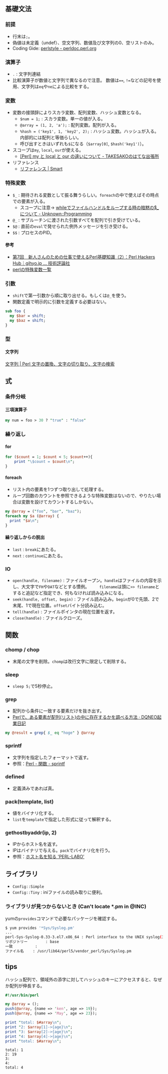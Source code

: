 基礎文法
----

### 前提

* 行末は`;`。
* 偽値は未定義（undef）、空文字列、数値及び文字列の0、空リストのみ。
* Coding Gide: [perlstyle - perldoc.perl.org](http://perldoc.perl.org/perlstyle.html)

### 演算子

* `.` : 文字列連結
* 比較演算子が数値と文字列で異なるので注意。
  数値は`==`, `!=`などの記号を使用、文字列は`eq`や`ne`による比較をする。

### 変数

* 変数の接頭辞によりスカラ変数、配列変数、ハッシュ変数となる。
  * `$num = 1;` : スカラ変数。単一の値が入る。
  * `@array = (1, 2, 'a');` : 配列変数。配列が入る。
  * `%hash = ('key1', 1, 'key2', 2);` : ハッシュ変数。ハッシュが入る。内部的には配列と等価らしい。
  * 呼び出すときはいずれも`$`になる（`$array[0]`, `$hash('key1')`）。
* スコープは`my`, `local`, `our`が使える。
  * [[Perl] my と local と our の違いについて - TAKESAKOのはてな出張所](http://d.hatena.ne.jp/TAKESAKO/20080110/1199969773)
* リファレンス
  * [リファレンス | Smart](http://rfs.jp/sb/perl/02/10.html)

### 特殊変数

* `$_` : 期待される変数として振る舞うらしい。`foreach`の中で使えばその時点での要素が入る。
  * スコープに注意→ [whileでファイルハンドルをループする時の暗黙の$_について - Unknown::Programming](http://d.hatena.ne.jp/fbis/20071225/1198554886)
* `@_` : サブルーチンに渡された引数すべてを配列で引き受けている。
* `$@` : 直前の`eval`で発せられた例外メッセージを引き受ける。
* `$$` : プロセスのPID。

#### 参考

* [第7回　新人さんのための仕事で使えるPerl基礎知識（2）：Perl Hackers Hub｜gihyo.jp … 技術評論社](http://gihyo.jp/dev/serial/01/perl-hackers-hub/000702)
* [perlの特殊変数一覧](http://www.ksknet.net/perl/perl_10.html)

### 引数

* `shift`で第一引数から順に取り出せる。もしくは`@_`を使う。
* 関数定義で明示的に引数を定義する必要はない。

```perl
sub foo {
  my $bar = shift;
  my $baz = shift;
}
```

### 型

#### 文字列

[文字列 | Perl 文字の置換、文字の切り取り、文字の検索](http://bi.biopapyrus.net/perl/syntax/strmanu.html)

## 式

### 条件分岐

#### 三項演算子

```perl
my num = foo > 30 ? "true" : "false"
```

### 繰り返し

#### for

```perl
for ($count = 1; $count < 5; $count++){
    print "\$count = $count\n";
}
```

#### foreach

* リスト内の要素を1つずつ取り出して処理する。
* ループ回数のカウントを参照できるような特殊変数はないので、やりたい場合は変数を設けてカウントするしかない。

```perl
my @array = ("foo", "bar", "baz");
foreach my $a (@array) {
  print "$a\n";
}
```

#### 繰り返しからの脱出

* `last` : `break`にあたる。
* `next` : `continue`にあたる。

### IO

* `open(handle, filename)` : ファイルオープン。`handle`はファイルの内容を示し、大文字で`FH`や`DAT`などとする慣例。
　　`filename`は頭に`>> filename`とすると追記など指定でき、何もなければ読み込みになる。
* `seek(handle, offset, begin)` : ファイル読み込み。`begin`が0で先頭、2で末尾、1で現在位置。`offset`バイト分読み込む。
* `tell(handle)` : ファイルポインタの現在位置を返す。
* `close(handle)` : ファイルクローズ。

関数
----

### chomp / chop

* 末尾の文字を削除。`chomp`は改行文字に限定して削除する。

### sleep

* `sleep 5;`で5秒停止。

### grep

* 配列から条件に一致する要素だけを抜き出す。
* [Perlで、ある要素が配列(リスト)の中に存在するかを調べる方法 · DQNEO起業日記](http://dqn.sakusakutto.jp/2011/08/perl_10.html)

```perl
my @result = grep{ $_ eq "hoge" } @array
```

### sprintf

* 文字列を指定したフォーマットで返す。
* 参照：[Perl - 関数 - sprintf](http://www.loose-info.com/main/memolist/perl/fnc_sprintf.html)

### defined

* 定義済みであれば真。

### pack(template, list)

* 値をバイナリ化する。
* `list`を`template`で指定した形式に従って解釈する。

### gethostbyaddr(ip, 2)

* IPからホスト名を返す。
* IPはバイナリで与える。`pack`でバイナリ化を行う。
* 参照：[ホスト名を知る 'PERL-LABO'](http://www.perl-labo.org/analyse/host/)

ライブラリ
----

* `Config::Simple`
* `Config::Tiny` : iniファイルの読み取りに便利。

### ライブラリが見つからないとき (Can't locate *.pm in @INC)

yumの`provides`コマンドで必要なパッケージを確認する。

```bash
$ yum provides '*Sys/Syslog.pm'
...
perl-Sys-Syslog-0.33-3.el7.x86_64 : Perl interface to the UNIX syslog(3) calls
リポジトリー        : base
一致          :
ファイル名    : /usr/lib64/perl5/vendor_perl/Sys/Syslog.pm
```

tips
----

ハッシュ配列で、領域外の添字に対してハッシュのキーにアクセスすると、なぜか配列が伸長する。

```perl
#!/usr/bin/perl

my @array = ();
push(@array, {name => 'ken', age => 19});
push(@array, {name => 'May', age => 23});

print "total: $#array\n";
print "2: $array[1]->{age}\n";
print "3: $array[2]->{age}\n";
print "4: $array[4]->{age}\n";
print "total: $#array\n";
```

```
total: 1
2: 19
3:
4:
total: 4
```